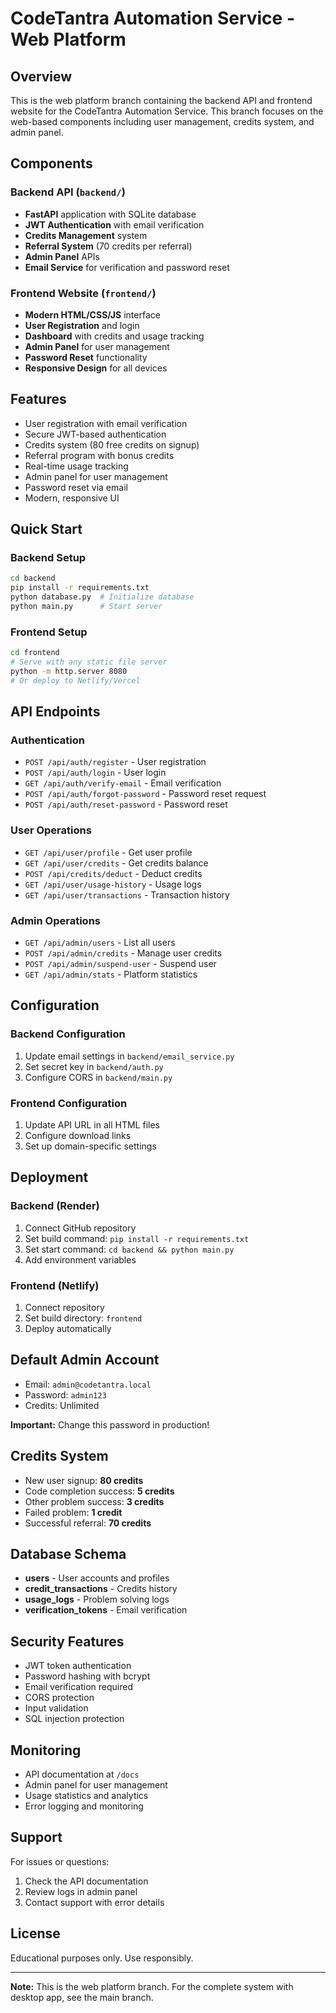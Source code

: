 # CodeTantra Automation Service - Web Platform

## Overview

This is the web platform branch containing the backend API and frontend website for the CodeTantra Automation Service. This branch focuses on the web-based components including user management, credits system, and admin panel.

## Components

### Backend API (`backend/`)
- **FastAPI** application with SQLite database
- **JWT Authentication** with email verification
- **Credits Management** system
- **Referral System** (70 credits per referral)
- **Admin Panel** APIs
- **Email Service** for verification and password reset

### Frontend Website (`frontend/`)
- **Modern HTML/CSS/JS** interface
- **User Registration** and login
- **Dashboard** with credits and usage tracking
- **Admin Panel** for user management
- **Password Reset** functionality
- **Responsive Design** for all devices

## Features

- User registration with email verification
- Secure JWT-based authentication
- Credits system (80 free credits on signup)
- Referral program with bonus credits
- Real-time usage tracking
- Admin panel for user management
- Password reset via email
- Modern, responsive UI

## Quick Start

### Backend Setup
```bash
cd backend
pip install -r requirements.txt
python database.py  # Initialize database
python main.py      # Start server
```

### Frontend Setup
```bash
cd frontend
# Serve with any static file server
python -m http.server 8080
# Or deploy to Netlify/Vercel
```

## API Endpoints

### Authentication
- `POST /api/auth/register` - User registration
- `POST /api/auth/login` - User login
- `GET /api/auth/verify-email` - Email verification
- `POST /api/auth/forgot-password` - Password reset request
- `POST /api/auth/reset-password` - Password reset

### User Operations
- `GET /api/user/profile` - Get user profile
- `GET /api/user/credits` - Get credits balance
- `POST /api/credits/deduct` - Deduct credits
- `GET /api/user/usage-history` - Usage logs
- `GET /api/user/transactions` - Transaction history

### Admin Operations
- `GET /api/admin/users` - List all users
- `POST /api/admin/credits` - Manage user credits
- `POST /api/admin/suspend-user` - Suspend user
- `GET /api/admin/stats` - Platform statistics

## Configuration

### Backend Configuration
1. Update email settings in `backend/email_service.py`
2. Set secret key in `backend/auth.py`
3. Configure CORS in `backend/main.py`

### Frontend Configuration
1. Update API URL in all HTML files
2. Configure download links
3. Set up domain-specific settings

## Deployment

### Backend (Render)
1. Connect GitHub repository
2. Set build command: `pip install -r requirements.txt`
3. Set start command: `cd backend && python main.py`
4. Add environment variables

### Frontend (Netlify)
1. Connect repository
2. Set build directory: `frontend`
3. Deploy automatically

## Default Admin Account

- Email: `admin@codetantra.local`
- Password: `admin123`
- Credits: Unlimited

**Important:** Change this password in production!

## Credits System

- New user signup: **80 credits**
- Code completion success: **5 credits**
- Other problem success: **3 credits**
- Failed problem: **1 credit**
- Successful referral: **70 credits**

## Database Schema

- **users** - User accounts and profiles
- **credit_transactions** - Credits history
- **usage_logs** - Problem solving logs
- **verification_tokens** - Email verification

## Security Features

- JWT token authentication
- Password hashing with bcrypt
- Email verification required
- CORS protection
- Input validation
- SQL injection protection

## Monitoring

- API documentation at `/docs`
- Admin panel for user management
- Usage statistics and analytics
- Error logging and monitoring

## Support

For issues or questions:
1. Check the API documentation
2. Review logs in admin panel
3. Contact support with error details

## License

Educational purposes only. Use responsibly.

---

**Note:** This is the web platform branch. For the complete system with desktop app, see the main branch.